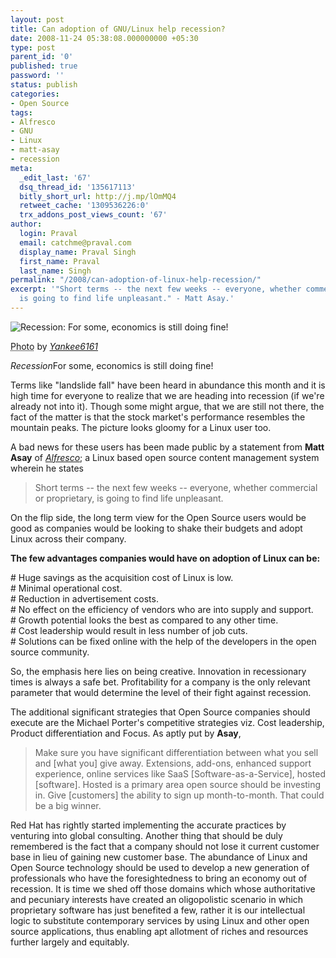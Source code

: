 ```yaml
---
layout: post
title: Can adoption of GNU/Linux help recession?
date: 2008-11-24 05:38:08.000000000 +05:30
type: post
parent_id: '0'
published: true
password: ''
status: publish
categories:
- Open Source
tags:
- Alfresco
- GNU
- Linux
- matt-asay
- recession
meta:
  _edit_last: '67'
  dsq_thread_id: '135617113'
  bitly_short_url: http://j.mp/lOmMQ4
  retweet_cache: '1309536226:0'
  trx_addons_post_views_count: '67'
author:
  login: Praval
  email: catchme@praval.com
  display_name: Praval Singh
  first_name: Praval
  last_name: Singh
permalink: "/2008/can-adoption-of-linux-help-recession/"
excerpt: '"Short terms -- the next few weeks -- everyone, whether commercial or proprietary,
  is going to find life unpleasant." - Matt Asay.'
---
```

<div class="figure"><img src="/static/2008/11/comic-recession.png" alt="Recession: For some, economics is still doing fine!" />
<p class="credit"><abbr class="type" title="Photograph">Photo</abbr> by <cite><a href="http://www.flickr.com/photos/yankee6161/3010469323/">Yankee6161</a></cite></p>
<p class="caption"><em class="title">Recession</em>For some, economics is still doing fine!</p>
</div>
<p><!--more--></p>
<p>Terms like "landslide fall" have been heard in abundance this month and it is high time for everyone to realize that we are heading into recession (if we're already not into it). Though some might argue, that we are still not there, the fact of the matter is that the stock market's performance resembles the mountain peaks. The picture looks gloomy for a Linux user too. </p>
<p>A bad news for these users has been made public by a statement from <strong>Matt Asay</strong> of <em><a href="http://www.alfresco.com/">Alfresco</a></em>; a Linux based open source content management system wherein he states </p>
<blockquote><p>Short terms -- the next few weeks -- everyone, whether commercial or proprietary, is going to find life unpleasant.</p></blockquote>
<p>On the flip side, the long term view for the Open Source users would be good as companies would be looking to shake their budgets and adopt Linux across their company.</p>
<p><strong>The few advantages companies would have on adoption of Linux can be:</strong></p>
<p># Huge savings as the acquisition cost of Linux is low.<br />
# Minimal operational cost.<br />
# Reduction in advertisement costs.<br />
# No effect on the efficiency of vendors who are into supply and support.<br />
# Growth potential looks the best as compared to any other time.<br />
# Cost leadership would result in less number of job cuts.<br />
# Solutions can be fixed online with the help of the developers in the open source community.</p>
<p>So, the emphasis here lies on being creative. Innovation in recessionary times is always a safe bet. Profitability for a company is the only relevant parameter that would determine the level of their fight against recession. </p>
<p>The additional significant strategies that Open Source companies should execute are the Michael Porter's competitive strategies viz. Cost leadership, Product differentiation and Focus. As aptly put by <strong>Asay</strong>, </p>
<blockquote><p>Make sure you have significant differentiation between what you sell and [what you] give away. Extensions, add-ons, enhanced support experience, online services like SaaS [Software-as-a-Service], hosted [software]. Hosted is a primary area open source should be investing in. Give [customers] the ability to sign up month-to-month. That could be a big winner.</p></blockquote>
<p>Red Hat has rightly started implementing the accurate practices by venturing into global consulting. Another thing that should be duly remembered is the fact that a company should not lose it current customer base in lieu of gaining new customer base. The abundance of Linux and Open Source technology should be used to develop a new generation of professionals who have the foresightedness to bring an economy out of recession. It is time we shed off those domains which whose authoritative and pecuniary interests have created an oligopolistic scenario in which proprietary software has just benefited a few, rather it is our intellectual logic to substitute contemporary services by using Linux and other open source applications, thus enabling apt allotment of riches and resources further largely and equitably. </p>
